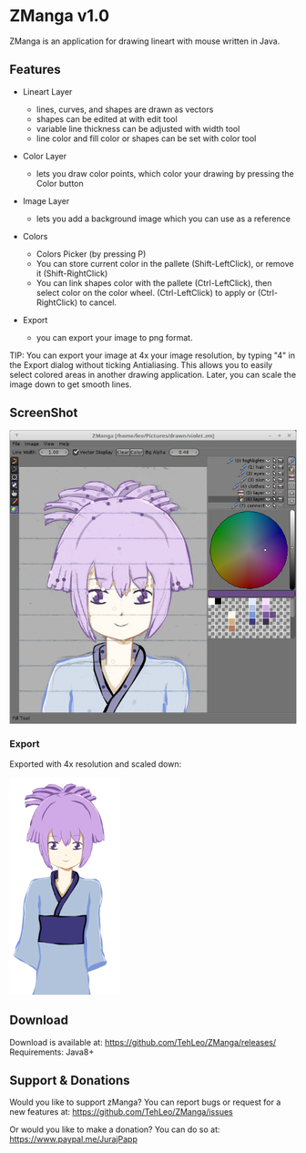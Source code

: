 # ZManga v1.0
ZManga is an application for drawing lineart with mouse written in Java.

## Features

* Lineart Layer
  * lines, curves, and shapes are drawn as vectors
  * shapes can be edited at with edit tool
  * variable line thickness can be adjusted with width tool
  * line color and fill color or shapes can be set with color tool

* Color Layer
  * lets you draw color points, which color your drawing by pressing the Color button
  
* Image Layer
  * lets you add a background image which you can use as a reference

* Colors
  * Colors Picker (by pressing P)
  * You can store current color in the pallete (Shift-LeftClick), or remove it (Shift-RightClick)
  * You can link shapes color with the pallete (Ctrl-LeftClick), then select color on the color wheel. (Ctrl-LeftClick) to apply or (Ctrl-RightClick) to cancel. 
  
* Export
  * you can export your image to png format. 
  
TIP: You can export your image at 4x your image resolution, by typing "4" in the Export dialog without ticking Antialiasing. This allows you to easily select colored areas in another drawing application. Later, you can scale the image down to get smooth lines.

## ScreenShot

![Screenshot](scr4.png)

### Export

Exported with 4x resolution and scaled down:

<img src="scr4export4x.png" alt="export" width="194" height="383">

## Download

Download is available at: https://github.com/TehLeo/ZManga/releases/
Requirements: Java8+

## Support & Donations

Would you like to support zManga?
You can report bugs or request for a new features at: https://github.com/TehLeo/ZManga/issues

Or would you like to make a donation?
You can do so at: https://www.paypal.me/JurajPapp
